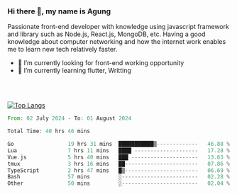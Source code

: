 ### Hi there 👋, my name is Agung
Passionate front-end developer with knowledge using javascript framework and library such as Node.js, React.js, MongoDB, etc. Having a good knowledge about computer networking and how the internet work enables me to learn new tech relatively faster.

<!--
**agungfir98/agungfir98** is a ✨ _special_ ✨ repository because its `README.md` (this file) appears on your GitHub profile.
-->

- 🔭 I’m currently looking for front-end working opportunity
- 🌱 I’m currently learning flutter, Writting
<br/>
<br/>

[![Top Langs](https://github-readme-stats.vercel.app/api/top-langs/?username=agungfir98&langs_count=5)](https://github.com/anuraghazra/github-readme-stats)

<!--START_SECTION:waka-->

```rust
From: 02 July 2024 - To: 01 August 2024

Total Time: 40 hrs 46 mins

Go                 19 hrs 31 mins  ███████████▒-------------   46.88 %
Lua                7 hrs 11 mins   ████ --------------------   17.28 %
Vue.js             5 hrs 40 mins   ███ ---------------------   13.63 %
tmux               3 hrs 16 mins   ██-----------------------   07.86 %
TypeScript         2 hrs 47 mins   █▒-----------------------   06.69 %
Bash               57 mins         ░------------------------   02.28 %
Other              50 mins         ░------------------------   02.04 %
```

<!--END_SECTION:waka-->
